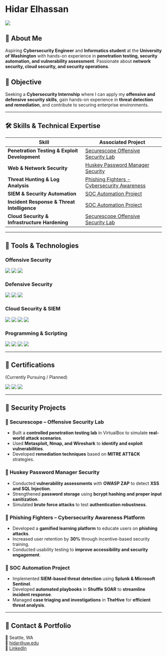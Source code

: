 # Hidar Elhassan
<a href="https://linkedin.com/in/hidar-elhassan">
    <img src="https://img.shields.io/badge/-LinkedIn-0072b1?&style=for-the-badge&logo=linkedin&logoColor=white" />
</a>

## 🔹 About Me  
Aspiring **Cybersecurity Engineer** and **Informatics student** at the **University of Washington** with hands-on experience in **penetration testing, security automation, and vulnerability assessment**. Passionate about **network security, cloud security, and security operations**.

## 🎯 Objective  
Seeking a **Cybersecurity Internship** where I can apply my **offensive and defensive security skills**, gain hands-on experience in **threat detection and remediation**, and contribute to securing enterprise environments.

---

## 🛠 Skills & Technical Expertise  

| **Skill**                                      | **Associated Project**                      |
|-----------------------------------------------|--------------------------------------------|
| **Penetration Testing & Exploit Development** | [Securescope Offensive Security Lab](#) |
| **Web & Network Security**                   | [Huskey Password Manager Security](#) |
| **Threat Hunting & Log Analysis**            | [Phishing Fighters - Cybersecurity Awareness](#) |
| **SIEM & Security Automation**               | [SOC Automation Project](#) |
| **Incident Response & Threat Intelligence**  | [SOC Automation Project](#) |
| **Cloud Security & Infrastructure Hardening**| [Securescope Offensive Security Lab](#) |

---

## 🔧 Tools & Technologies  

### **Offensive Security**
<div>
    <img src="https://img.shields.io/badge/-Metasploit-000000?&style=for-the-badge&logo=Metasploit&logoColor=white" />
    <img src="https://img.shields.io/badge/-Burp_Suite-FF7139?&style=for-the-badge&logo=BurpSuite&logoColor=white" />
    <img src="https://img.shields.io/badge/-Kali_Linux-557C94?&style=for-the-badge&logo=KaliLinux&logoColor=white" />
</div>

### **Defensive Security**
<div>
    <img src="https://img.shields.io/badge/-Wireshark-1679A7?&style=for-the-badge&logo=Wireshark&logoColor=white" />
    <img src="https://img.shields.io/badge/-Suricata-EF3B2D?&style=for-the-badge&logo=Suricata&logoColor=white" />
    <img src="https://img.shields.io/badge/-Zeek-777BB4?&style=for-the-badge&logo=Zeek&logoColor=white" />
</div>

### **Cloud Security & SIEM**
<div>
    <img src="https://img.shields.io/badge/-AWS_Security-232F3E?&style=for-the-badge&logo=AmazonAWS&logoColor=white" />
    <img src="https://img.shields.io/badge/-Microsoft_Sentinel-0078D4?&style=for-the-badge&logo=Microsoft&logoColor=white" />
    <img src="https://img.shields.io/badge/-Splunk-000000?&style=for-the-badge&logo=Splunk&logoColor=white" />
    <img src="https://img.shields.io/badge/-Elastic_SIEM-005571?&style=for-the-badge&logo=Elastic&logoColor=white" />
</div>

### **Programming & Scripting**
<div>
    <img src="https://img.shields.io/badge/-Python-3776AB?&style=for-the-badge&logo=Python&logoColor=white" />
    <img src="https://img.shields.io/badge/-Java-007396?&style=for-the-badge&logo=Java&logoColor=white" />
    <img src="https://img.shields.io/badge/-SQL-4479A1?&style=for-the-badge&logo=MySQL&logoColor=white" />
    <img src="https://img.shields.io/badge/-Bash-121011?&style=for-the-badge&logo=GNUBash&logoColor=white" />
</div>

---

## 📜 Certifications  
(Currently Pursuing / Planned)  
<div>
    <img src="https://img.shields.io/badge/-Security%2B-FF0000?&style=for-the-badge&logo=CompTIA&logoColor=white" />
    <img src="https://img.shields.io/badge/-AWS_Certified_Cloud_Practitioner-FF9900?&style=for-the-badge&logo=AmazonAWS&logoColor=white" />
    <img src="https://img.shields.io/badge/-Google_Cybersecurity_Certificate-4285F4?&style=for-the-badge&logo=Google&logoColor=white" />
</div>

---

## 🔬 Security Projects  

### **🔹 Securescope – Offensive Security Lab**
- Built a **controlled penetration testing lab** in VirtualBox to simulate **real-world attack scenarios**.
- Used **Metasploit, Nmap, and Wireshark** to **identify and exploit vulnerabilities**.
- Developed **remediation techniques** based on **MITRE ATT&CK** strategies.

### **🔹 Huskey Password Manager Security**
- Conducted **vulnerability assessments** with **OWASP ZAP** to detect **XSS and SQL Injection**.
- Strengthened **password storage** using **bcrypt hashing and proper input sanitization**.
- Simulated **brute force attacks** to test **authentication robustness**.

### **🔹 Phishing Fighters – Cybersecurity Awareness Platform**
- Developed a **gamified learning platform** to educate users on **phishing attacks**.
- Increased user retention by **30%** through incentive-based security training.
- Conducted usability testing to **improve accessibility and security engagement**.

### **🔹 SOC Automation Project**
- Implemented **SIEM-based threat detection** using **Splunk & Microsoft Sentinel**.
- Developed **automated playbooks** in **Shuffle SOAR** to **streamline incident response**.
- Managed **case triaging and investigations** in **TheHive** for **efficient threat analysis**.

---

## 🎯 Contact & Portfolio  
📍 Seattle, WA  
📧 hidar@uw.edu  
🔗 [LinkedIn](https://linkedin.com/in/hidar-elhassan)  
